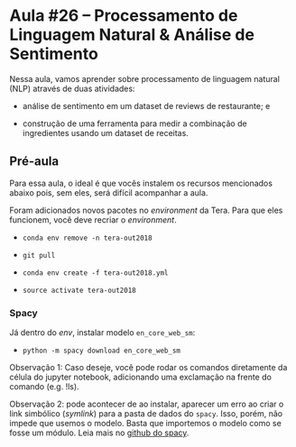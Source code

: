 # Aula #26 – Processamento de Linguagem Natural & Análise de Sentimento

Nessa aula, vamos aprender sobre processamento de linguagem natural (NLP) através de duas atividades:

* análise de sentimento em um dataset de reviews de restaurante; e

* construção de uma ferramenta para medir a combinação de ingredientes usando um dataset de receitas.

## Pré-aula

Para essa aula, o ideal é que vocês instalem os recursos mencionados abaixo pois, sem eles, será difícil acompanhar a aula.

Foram adicionados novos pacotes no _environment_ da Tera. Para que eles funcionem, você deve recriar o _environment_.

* `conda env remove -n tera-out2018`

* `git pull`

* `conda env create -f tera-out2018.yml`

* `source activate tera-out2018`

### Spacy

Já dentro do _env_, instalar modelo `en_core_web_sm`:

* `python -m spacy download en_core_web_sm`

Observação 1: Caso deseje, você pode rodar os comandos diretamente da célula do jupyter notebook, adicionando uma exclamação na frente do comando (e.g. !ls).

Observação 2: pode acontecer de ao instalar, aparecer um erro ao criar o link simbólico (_symlink_) para a pasta de dados do `spacy`. Isso, porém, não impede que usemos o modelo. Basta que importemos o modelo como se fosse um módulo. Leia mais no [github do spacy](https://github.com/explosion/spaCy/issues/915).

